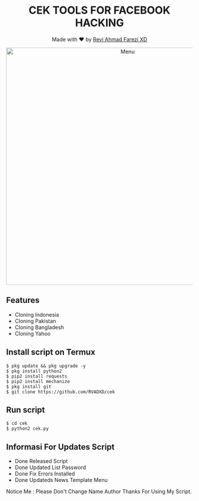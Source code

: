 <h1 align="center">
  CEK TOOLS FOR FACEBOOK HACKING
</h1>
</div>
<p align="center">
  Made with ❤️ by <a href="https://github.com/RVADXD">Revi Ahmad Farezi XD</a>
</p>
<p align="center">
 <img src="https://github.com/RVADXD/cek/blob/master/Screenshot_2020-08-03-00-02-58-764_com.termux.jpg" width="640" title="Menu" alt="Menu">
</p>

## Features
* Cloning Indonesia
* Cloning Pakistan
* Cloning Bangladesh
* Cloning Yahoo

## Install script on Termux
```
$ pkg update && pkg upgrade -y
$ pkg install python2
$ pip2 install requests
$ pip2 install mechanize
$ pkg install git
$ git clone https://github.com/RVADXD/cek
```

## Run script
```
$ cd cek
$ python2 cek.py
```
## Informasi For Updates Script
* Done Released Script
* Done Updated List Password
* Done Fix Errors Installed
* Done Updateds News Template Menu

Notice Me : Please Don't Change Name Author
Thanks For Using My Script.
